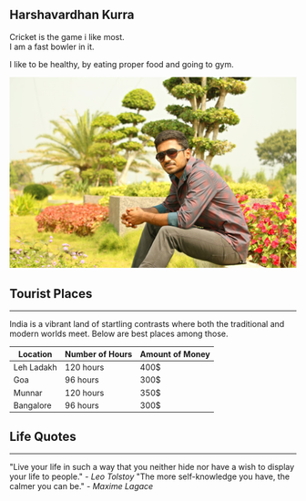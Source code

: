 ## Harshavardhan Kurra

Cricket is the game i like most.<br> I am a fast bowler in it.

I like to be healthy, by eating proper food and going to gym.

![Profile picture](profile_picture.jpg)

## Tourist Places

---

India is a vibrant land of startling contrasts where both the traditional and modern worlds meet. Below are best places among those.

 Location    | Number of Hours | Amount of Money
--- | --- | ---
 Leh Ladakh | 120 hours | 400$
 Goa | 96 hours | 300$
 Munnar | 120 hours | 350$
 Bangalore | 96 hours | 300$

 ## Life Quotes
 
 ---

"Live your life in such a way that you neither hide nor have a wish to display your life to people." - *Leo Tolstoy*
"The more self-knowledge you have, the calmer you can be." - *Maxime Lagace*
